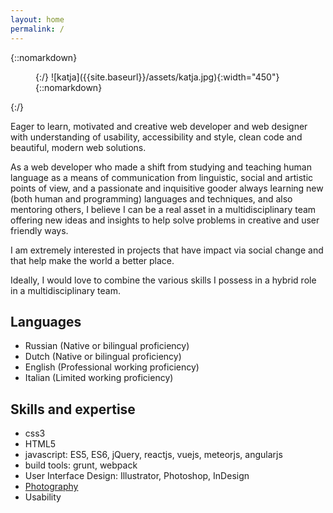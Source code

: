 ```yaml
---
layout: home
permalink: /
---
```

{::nomarkdown}
<figure class="flex-img">
{:/}
![katja]({{site.baseurl}}/assets/katja.jpg){:width="450"}
{::nomarkdown}
</figure>
{:/}

Eager to learn, motivated and creative web developer and web designer with understanding of usability, accessibility and style, clean code and beautiful, modern web solutions.

As a web developer who made a shift from studying and teaching human language as a means of communication from linguistic, social and artistic points of view, and a passionate and inquisitive gooder always learning new (both human and programming) languages and techniques, and also mentoring others, I believe I can be a real asset in a multidisciplinary team offering new ideas and insights to help solve problems in creative and user friendly ways.

I am extremely interested in projects that have impact via social change and that help make the world a better place.

Ideally, I would love to combine the various skills I possess in a hybrid role in a multidisciplinary team.

## Languages
* Russian (Native or bilingual proficiency)
* Dutch (Native or bilingual proficiency)
* English (Professional working proficiency)
* Italian (Limited working proficiency)

## Skills and expertise
* css3
* HTML5
* javascript: ES5, ES6, jQuery, reactjs, vuejs, meteorjs, angularjs
* build tools: grunt, webpack
* User Interface Design: Illustrator, Photoshop, InDesign
* [Photography](https://500px.com/katjahollaar)
* Usability
